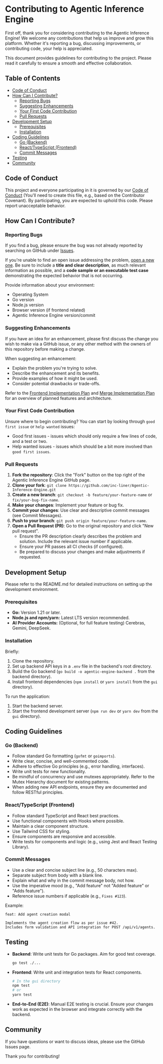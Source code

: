 # Contributing to Agentic Inference Engine

First off, thank you for considering contributing to the Agentic Inference Engine! We welcome any contributions that help us improve and grow this platform. Whether it's reporting a bug, discussing improvements, or contributing code, your help is appreciated.

This document provides guidelines for contributing to the project. Please read it carefully to ensure a smooth and effective collaboration.

## Table of Contents

- [Code of Conduct](#code-of-conduct)
- [How Can I Contribute?](#how-can-i-contribute)
  - [Reporting Bugs](#reporting-bugs)
  - [Suggesting Enhancements](#suggesting-enhancements)
  - [Your First Code Contribution](#your-first-code-contribution)
  - [Pull Requests](#pull-requests)
- [Development Setup](#development-setup)
  - [Prerequisites](#prerequisites)
  - [Installation](#installation)
- [Coding Guidelines](#coding-guidelines)
  - [Go (Backend)](#go-backend)
  - [React/TypeScript (Frontend)](#reacttypescript-frontend)
  - [Commit Messages](#commit-messages)
- [Testing](#testing)
- [Community](#community)

## Code of Conduct

This project and everyone participating in it is governed by our [Code of Conduct](CODE_OF_CONDUCT.md) (You'll need to create this file, e.g., based on the Contributor Covenant). By participating, you are expected to uphold this code. Please report unacceptable behavior.

## How Can I Contribute?

### Reporting Bugs

If you find a bug, please ensure the bug was not already reported by searching on GitHub under [Issues](https://github.com/Inc-liner/Agentic-Inference-Engine/issues).

If you're unable to find an open issue addressing the problem, [open a new one](https://github.com/inc-liner/Agentic-Inference-Engine/issues/new). Be sure to include a **title and clear description**, as much relevant information as possible, and a **code sample or an executable test case** demonstrating the expected behavior that is not occurring.

Provide information about your environment:
- Operating System
- Go version
- Node.js version
- Browser version (if frontend related)
- Agentic Inference Engine version/commit

### Suggesting Enhancements

If you have an idea for an enhancement, please first discuss the change you wish to make via a GitHub issue, or any other method with the owners of this repository before making a change.

When suggesting an enhancement:
- Explain the problem you're trying to solve.
- Describe the enhancement and its benefits.
- Provide examples of how it might be used.
- Consider potential drawbacks or trade-offs.

Refer to the [Frontend Implementation Plan](./docs/frontend_implementation_plan.md) and [Merge Implementation Plan](./docs/merge_implementation_plan.md) for an overview of planned features and architecture.

### Your First Code Contribution

Unsure where to begin contributing? You can start by looking through `good first issue` or `help wanted` issues:

*   Good first issues - issues which should only require a few lines of code, and a test or two.
*   Help wanted issues - issues which should be a bit more involved than `good first issues`.

### Pull Requests

1.  **Fork the repository**: Click the "Fork" button on the top right of the Agentic Inference Engine GitHub page.
2.  **Clone your fork**: `git clone https://github.com/inc-liner/Agentic-Inference-Engine.git`
3.  **Create a new branch**: `git checkout -b feature/your-feature-name` or `fix/your-bug-fix-name`.
4.  **Make your changes**: Implement your feature or bug fix.
5.  **Commit your changes**: Use clear and descriptive commit messages (see Commit Messages).
6.  **Push to your branch**: `git push origin feature/your-feature-name`.
7.  **Open a Pull Request (PR)**: Go to the original repository and click "New pull request".
    *   Ensure the PR description clearly describes the problem and solution. Include the relevant issue number if applicable.
    *   Ensure your PR passes all CI checks (if configured).
    *   Be prepared to discuss your changes and make adjustments if requested.

## Development Setup

Please refer to the README.md for detailed instructions on setting up the development environment.

### Prerequisites

*   **Go:** Version 1.21 or later.
*   **Node.js and npm/yarn:** Latest LTS version recommended.
*   **AI Provider Accounts:** (Optional, for full feature testing) Cerebras, Gemini, DeepSeek.

### Installation

Briefly:
1.  Clone the repository.
2.  Set up backend API keys in a `.env` file in the backend's root directory.
3.  Build the Go backend (`go build -o agentic-engine-backend .` from the backend directory).
4.  Install frontend dependencies (`npm install` or `yarn install` from the `gui` directory).

To run the application:
1.  Start the backend server.
2.  Start the frontend development server (`npm run dev` or `yarn dev` from the `gui` directory).

## Coding Guidelines

### Go (Backend)

*   Follow standard Go formatting (`gofmt` or `goimports`).
*   Write clear, concise, and well-commented code.
*   Adhere to effective Go principles (e.g., error handling, interfaces).
*   Write unit tests for new functionality.
*   Be mindful of concurrency and use mutexes appropriately. Refer to the Mutex Hierarchy document for existing patterns.
*   When adding new API endpoints, ensure they are documented and follow RESTful principles.

### React/TypeScript (Frontend)

*   Follow standard TypeScript and React best practices.
*   Use functional components with Hooks where possible.
*   Maintain a clear component structure.
*   Use Tailwind CSS for styling.
*   Ensure components are responsive and accessible.
*   Write tests for components and logic (e.g., using Jest and React Testing Library).

### Commit Messages

*   Use a clear and concise subject line (e.g., 50 characters max).
*   Separate subject from body with a blank line.
*   Explain what and why in the commit message body, not how.
*   Use the imperative mood (e.g., "Add feature" not "Added feature" or "Adds feature").
*   Reference issue numbers if applicable (e.g., `Fixes #123`).

Example:
```
feat: Add agent creation modal

Implements the agent creation flow as per issue #42.
Includes form validation and API integration for POST /api/v1/agents.
```

## Testing

*   **Backend**: Write unit tests for Go packages. Aim for good test coverage.
    ```bash
    go test ./...
    ```
*   **Frontend**: Write unit and integration tests for React components.
    ```bash
    # In the gui directory
    npm test
    # or
    yarn test
    ```
*   **End-to-End (E2E)**: Manual E2E testing is crucial. Ensure your changes work as expected in the browser and integrate correctly with the backend.

## Community

If you have questions or want to discuss ideas, please use the GitHub Issues page.

Thank you for contributing!

